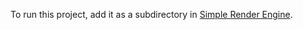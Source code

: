To run this project, add it as a subdirectory in [Simple Render Engine](https://github.com/mortennobel/SimpleRenderEngine).
